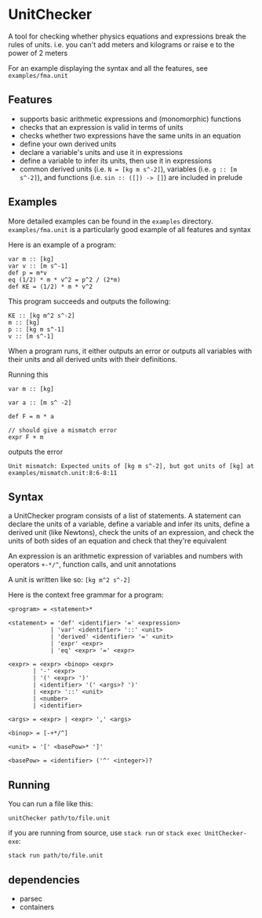 # UnitChecker

A tool for checking whether physics equations and expressions break the rules of units. i.e. you can't add meters and kilograms or raise e to the power of 2 meters

For an example displaying the syntax and all the features, see `examples/fma.unit`

## Features
* supports basic arithmetic expressions and (monomorphic) functions
* checks that an expression is valid in terms of units
* checks whether two expressions have the same units in an equation
* define your own derived units
* declare a variable's units and use it in expressions
* define a variable to infer its units, then use it in expressions
* common derived units (i.e. `N = [kg m s^-2]`), variables (i.e. `g :: [m s^-2]`), and functions (i.e. `sin :: ([]) -> []`) are included in prelude

## Examples
More detailed examples can be found in the `examples` directory. `examples/fma.unit` is a particularly good example of all features and syntax

Here is an example of a program:

```
var m :: [kg]
var v :: [m s^-1]
def p = m*v
eq (1/2) * m * v^2 = p^2 / (2*m)
def KE = (1/2) * m * v^2
```
This program succeeds and outputs the following:
```
KE :: [kg m^2 s^-2]
m :: [kg]
p :: [kg m s^-1]
v :: [m s^-1]
```

When a program runs, it either outputs an error or outputs all variables with their units and all derived units with their definitions.

Running this
```
var m :: [kg]

var a :: [m s^ -2]

def F = m * a 

// should give a mismatch error
expr F + m
```
outputs the error
```
Unit mismatch: Expected units of [kg m s^-2], but got units of [kg] at examples/mismatch.unit:8:6-8:11
```

## Syntax
a UnitChecker program consists of a list of statements.
A statement can declare the units of a variable, define a variable and infer its units,
define a derived unit (like Newtons), check the units of an expression,
and check the units of both sides of an equation and check that they're equivalent

An expression is an arithmetic expression of variables and numbers with operators `+-*/^`, function calls, and unit annotations

A unit is written like so: `[kg m^2 s^-2]`

Here is the context free grammar for a program:
```bnf
<program> = <statement>*

<statement> = 'def' <identifier> '=' <expression>
            | 'var' <identifier> '::' <unit>
            | 'derived' <identifier> '=' <unit>
            | 'expr' <expr>
            | 'eq' <expr> '=' <expr>

<expr> = <expr> <binop> <expr>
       | '-' <expr>
       | '(' <expr> ')'
       | <identifier> '(' <args>? ')'
       | <expr> '::' <unit>
       | <number>
       | <identifier>

<args> = <expr> | <expr> ',' <args>

<binop> = [-+*/^]

<unit> = '[' <basePow>* ']'

<basePow> = <identifier> ('^' <integer>)?
```

## Running
You can run a file like this:
```
unitChecker path/to/file.unit
```
if you are running from source, use `stack run` or `stack exec UnitChecker-exe`:
```
stack run path/to/file.unit
```
## dependencies
* parsec
* containers